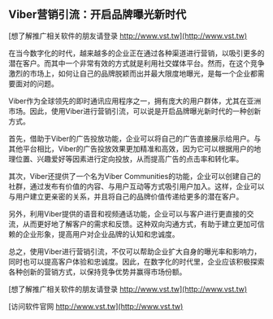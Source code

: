 ## **Viber营销引流：开启品牌曝光新时代**

[想了解推广相关软件的朋友请登录 http://www.vst.tw](http://www.vst.tw)

在当今数字化的时代，越来越多的企业正在通过各种渠道进行营销，以吸引更多的潜在客户。而其中一个非常有效的方式就是利用社交媒体平台。然而，在这个竞争激烈的市场上，如何让自己的品牌脱颖而出并最大限度地曝光，是每一个企业都需要面对的问题。

Viber作为全球领先的即时通讯应用程序之一，拥有庞大的用户群体，尤其在亚洲市场。因此，使用Viber进行营销引流，可以说是开启品牌曝光新时代的一种创新方式。

首先，借助于Viber的广告投放功能，企业可以将自己的广告直接展示给用户。与其他平台相比，Viber的广告投放效果更加精准和高效，因为它可以根据用户的地理位置、兴趣爱好等因素进行定向投放，从而提高广告的点击率和转化率。

其次，Viber还提供了一个名为Viber Communities的功能，企业可以创建自己的社群，通过发布有价值的内容、与用户互动等方式吸引用户加入。这样，企业可以与用户建立更亲密的关系，并且将自己的品牌价值传递给更多的潜在客户。

另外，利用Viber提供的语音和视频通话功能，企业可以与客户进行更直接的交流，从而更好地了解客户的需求和反馈。这种双向沟通方式，有助于建立更加可信赖的企业形象，提高用户对企业品牌的认知和忠诚度。

总之，使用Viber进行营销引流，不仅可以帮助企业扩大自身的曝光率和影响力，同时也可以提高客户体验和忠诚度。因此，在数字化的时代里，企业应该积极探索各种创新的营销方式，以保持竞争优势并赢得市场份额。

[想了解推广相关软件的朋友请登录 http://www.vst.tw](http://www.vst.tw)


[访问软件官网 http://www.vst.tw](http://www.vst.tw)
